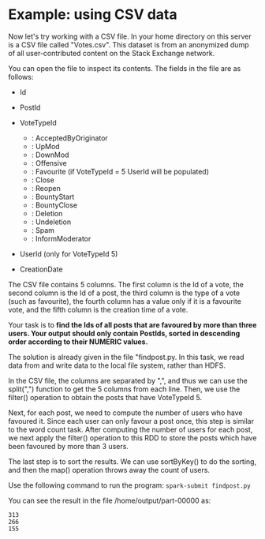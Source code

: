 # Example: using CSV data

Now let's try working with a CSV file. In your home directory on this server is a CSV file 
called "Votes.csv". This dataset is from an anonymized dump of all user-contributed content 
on the Stack Exchange network.

You can open the file to inspect its contents. The fields in the file are as follows:
* Id
* PostId
* VoteTypeId
    - : AcceptedByOriginator
    - : UpMod
    - : DownMod
    - : Offensive
    - : Favourite (if VoteTypeId = 5 UserId will be populated)
    - : Close
    - : Reopen
    - : BountyStart
    - : BountyClose
    - : Deletion
    - : Undeletion
    - : Spam
    - : InformModerator

* UserId (only for VoteTypeId 5)
* CreationDate

The CSV file contains 5 columns. The first column is the Id of a vote, the second column is 
the Id of a post, the third column is the type of a vote (such as favourite), the fourth 
column has a value only if it is a favourite vote, and the fifth column is the creation time 
of a vote. 

Your task is to **find the Ids of all posts that are favoured by more than three users. Your 
output should only contain PostIds, sorted in descending order according to their NUMERIC 
values.**

The solution is already given in the file "findpost.py. In this task, we read data from and 
write data to the local file system, rather than HDFS. 

In the CSV file, the columns are separated by ",", and thus we can use the split(",") 
function to get the 5 columns from each line. Then, we use the filter() operation to obtain 
the posts that have VoteTypeId 5.

Next, for each post, we need to compute the number of users who have favoured it. Since each 
user can only favour a post once, this step is similar to the word count task. After computing 
the number of users for each post, we next apply the filter() operation to this RDD to store 
the posts which have been favoured by more than 3 users.

The last step is to sort the results. We can use sortByKey() to do the sorting, and then the 
map() operation throws away the count of users.

Use the following command to run the program:
`spark-submit findpost.py`

You can see the result in the file /home/output/part-00000 as:

```
313
266
155
```